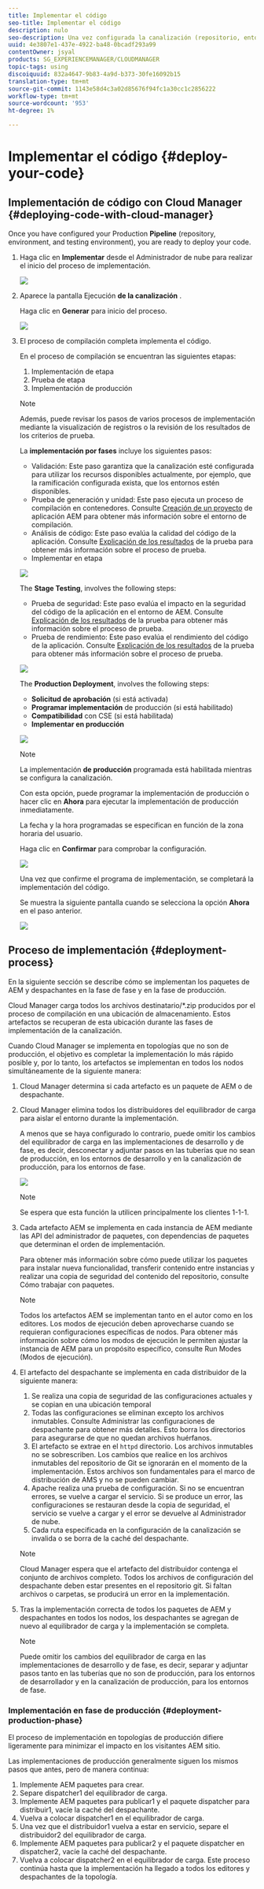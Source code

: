 ```yaml
---
title: Implementar el código
seo-title: Implementar el código
description: nulo
seo-description: Una vez configurada la canalización (repositorio, entorno y entorno de prueba), estará listo para implementar el código. Siga esta página para obtener más información.
uuid: 4e3807e1-437e-4922-ba48-0bcadf293a99
contentOwner: jsyal
products: SG_EXPERIENCEMANAGER/CLOUDMANAGER
topic-tags: using
discoiquuid: 832a4647-9b83-4a9d-b373-30fe16092b15
translation-type: tm+mt
source-git-commit: 1143e58d4c3a02d85676f94fc1a30cc1c2856222
workflow-type: tm+mt
source-wordcount: '953'
ht-degree: 1%

---
```



# Implementar el código {#deploy-your-code}

## Implementación de código con Cloud Manager {#deploying-code-with-cloud-manager}

Once you have configured your Production **Pipeline** (repository, environment, and testing environment), you are ready to deploy your code.

1. Haga clic en **Implementar** desde el Administrador de nube para realizar el inicio del proceso de implementación.

   ![](assets/Deploy1.png)

1. Aparece la pantalla Ejecución **de la canalización** .

   Haga clic en **Generar** para inicio del proceso.

   ![](assets/Deploy2.png)

1. El proceso de compilación completa implementa el código.

   En el proceso de compilación se encuentran las siguientes etapas:

   1. Implementación de etapa
   1. Prueba de etapa
   1. Implementación de producción

   >[!NOTE]
   >
   >Además, puede revisar los pasos de varios procesos de implementación mediante la visualización de registros o la revisión de los resultados de los criterios de prueba.

   La **implementación por fases** incluye los siguientes pasos:

   * Validación: Este paso garantiza que la canalización esté configurada para utilizar los recursos disponibles actualmente, por ejemplo, que la ramificación configurada exista, que los entornos estén disponibles.
   * Prueba de generación y unidad: Este paso ejecuta un proceso de compilación en contenedores. Consulte [Creación de un proyecto](create-an-application-project.md) de aplicación AEM para obtener más información sobre el entorno de compilación.
   * Análisis de código: Este paso evalúa la calidad del código de la aplicación. Consulte [Explicación de los resultados](understand-your-test-results.md) de la prueba para obtener más información sobre el proceso de prueba.
   * Implementar en etapa

   ![](assets/Stage_Deployment1.png)

   The **Stage Testing**, involves the following steps:

   * Prueba de seguridad: Este paso evalúa el impacto en la seguridad del código de la aplicación en el entorno de AEM. Consulte [Explicación de los resultados](understand-your-test-results.md) de la prueba para obtener más información sobre el proceso de prueba.
   * Prueba de rendimiento: Este paso evalúa el rendimiento del código de la aplicación. Consulte [Explicación de los resultados](understand-your-test-results.md) de la prueba para obtener más información sobre el proceso de prueba.

   ![](assets/Stage_Testing1.png)

   The **Production Deployment**, involves the following steps:

   * **Solicitud de aprobación** (si está activada)
   * **Programar implementación** de producción (si está habilitado)
   * **Compatibilidad** con CSE (si está habilitada)
   * **Implementar en producción**

   ![](assets/Prod_Deployment1.png)

   >[!NOTE]
   >
   >La implementación **de producción** programada está habilitada mientras se configura la canalización.
   >
   >
   >Con esta opción, puede programar la implementación de producción o hacer clic en **Ahora** para ejecutar la implementación de producción inmediatamente.
   >
   >
   >La fecha y la hora programadas se especifican en función de la zona horaria del usuario.
   >
   >
   >Haga clic en **Confirmar** para comprobar la configuración.

   ![](assets/Production_Deployment1.png)

   Una vez que confirme el programa de implementación, se completará la implementación del código.

   Se muestra la siguiente pantalla cuando se selecciona la opción **Ahora** en el paso anterior.

   ![](assets/Production_Deployment2.png)

## Proceso de implementación {#deployment-process}

En la siguiente sección se describe cómo se implementan los paquetes de AEM y despachantes en la fase de fase y en la fase de producción.

Cloud Manager carga todos los archivos destinatario/*.zip producidos por el proceso de compilación en una ubicación de almacenamiento.  Estos artefactos se recuperan de esta ubicación durante las fases de implementación de la canalización.

Cuando Cloud Manager se implementa en topologías que no son de producción, el objetivo es completar la implementación lo más rápido posible y, por lo tanto, los artefactos se implementan en todos los nodos simultáneamente de la siguiente manera:

1. Cloud Manager determina si cada artefacto es un paquete de AEM o de despachante.
1. Cloud Manager elimina todos los distribuidores del equilibrador de carga para aislar el entorno durante la implementación.

   A menos que se haya configurado lo contrario, puede omitir los cambios del equilibrador de carga en las implementaciones de desarrollo y de fase, es decir, desconectar y adjuntar pasos en las tuberías que no sean de producción, en los entornos de desarrollo y en la canalización de producción, para los entornos de fase.

   ![](assets/load_balancer.png)

   >[!NOTE]
   >
   >Se espera que esta función la utilicen principalmente los clientes 1-1-1.

1. Cada artefacto AEM se implementa en cada instancia de AEM mediante las API del administrador de paquetes, con dependencias de paquetes que determinan el orden de implementación.

   Para obtener más información sobre cómo puede utilizar los paquetes para instalar nueva funcionalidad, transferir contenido entre instancias y realizar una copia de seguridad del contenido del repositorio, consulte Cómo trabajar con paquetes.

   >[!NOTE]
   >
   >Todos los artefactos AEM se implementan tanto en el autor como en los editores. Los modos de ejecución deben aprovecharse cuando se requieran configuraciones específicas de nodos. Para obtener más información sobre cómo los modos de ejecución le permiten ajustar la instancia de AEM para un propósito específico, consulte Run Modes (Modos de ejecución).

1. El artefacto del despachante se implementa en cada distribuidor de la siguiente manera:

   1. Se realiza una copia de seguridad de las configuraciones actuales y se copian en una ubicación temporal
   1. Todas las configuraciones se eliminan excepto los archivos inmutables. Consulte Administrar las configuraciones de despachante para obtener más detalles. Esto borra los directorios para asegurarse de que no quedan archivos huérfanos.
   1. El artefacto se extrae en el `httpd` directorio.  Los archivos inmutables no se sobrescriben. Los cambios que realice en los archivos inmutables del repositorio de Git se ignorarán en el momento de la implementación.  Estos archivos son fundamentales para el marco de distribución de AMS y no se pueden cambiar.
   1. Apache realiza una prueba de configuración. Si no se encuentran errores, se vuelve a cargar el servicio. Si se produce un error, las configuraciones se restauran desde la copia de seguridad, el servicio se vuelve a cargar y el error se devuelve al Administrador de nube.
   1. Cada ruta especificada en la configuración de la canalización se invalida o se borra de la caché del despachante.

   >[!NOTE]
   >
   >Cloud Manager espera que el artefacto del distribuidor contenga el conjunto de archivos completo.  Todos los archivos de configuración del despachante deben estar presentes en el repositorio git. Si faltan archivos o carpetas, se producirá un error en la implementación.

1. Tras la implementación correcta de todos los paquetes de AEM y despachantes en todos los nodos, los despachantes se agregan de nuevo al equilibrador de carga y la implementación se completa.

   >[!NOTE]
   >
   >Puede omitir los cambios del equilibrador de carga en las implementaciones de desarrollo y de fase, es decir, separar y adjuntar pasos tanto en las tuberías que no son de producción, para los entornos de desarrollador y en la canalización de producción, para los entornos de fase.

### Implementación en fase de producción {#deployment-production-phase}

El proceso de implementación en topologías de producción difiere ligeramente para minimizar el impacto en los visitantes AEM sitio.

Las implementaciones de producción generalmente siguen los mismos pasos que antes, pero de manera continua:

1. Implemente AEM paquetes para crear.
1. Separe dispatcher1 del equilibrador de carga.
1. Implemente AEM paquetes para publicar1 y el paquete dispatcher para distribuir1, vacíe la caché del despachante.
1. Vuelva a colocar dispatcher1 en el equilibrador de carga.
1. Una vez que el distribuidor1 vuelva a estar en servicio, separe el distribuidor2 del equilibrador de carga.
1. Implemente AEM paquetes para publicar2 y el paquete dispatcher en dispatcher2, vacíe la caché del despachante.
1. Vuelva a colocar dispatcher2 en el equilibrador de carga.
Este proceso continúa hasta que la implementación ha llegado a todos los editores y despachantes de la topología.


